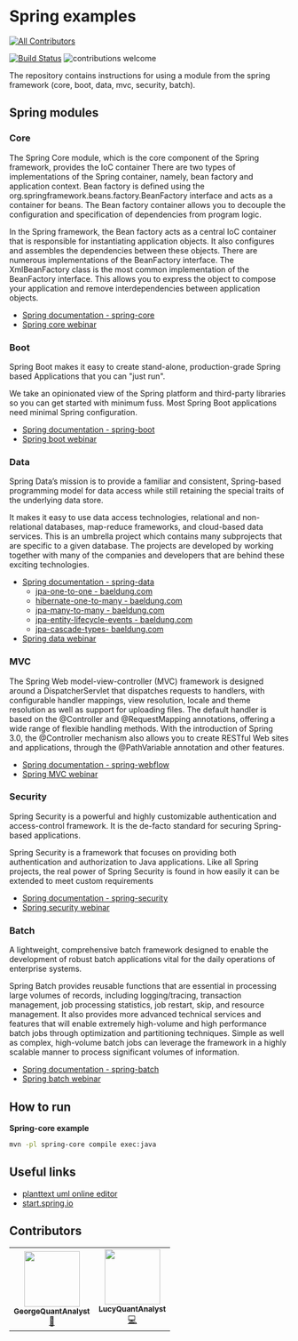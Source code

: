 # Spring examples
<!-- ALL-CONTRIBUTORS-BADGE:START - Do not remove or modify this section -->
[![All Contributors](https://img.shields.io/badge/all_contributors-2-orange.svg?style=flat-square)](#contributors-)
<!-- ALL-CONTRIBUTORS-BADGE:END -->

[![Build Status](https://img.shields.io/badge/java-17-blue)](https://www.python.org/downloads/)
![contributions welcome](https://img.shields.io/badge/contributions-welcome-brightgreen.svg?style=flat)

The repository contains instructions for using a module from the spring framework (core, boot, data, mvc, security, batch).

## Spring modules

### Core
The Spring Core module, which is the core component of the Spring framework, provides the IoC container There are two types of implementations of the Spring container, namely, bean factory and application context. 
Bean factory is defined using the org.springframework.beans.factory.BeanFactory interface and acts as a container for beans. The Bean factory container allows you to decouple the configuration and specification of dependencies from program logic. 

In the Spring framework, the Bean factory acts as a central IoC container that is responsible for instantiating application objects. It also configures and assembles the dependencies between these objects. There are numerous implementations of the BeanFactory interface. The XmlBeanFactory class is the most common implementation of the BeanFactory interface. This allows you to express the object to compose your application and remove interdependencies between application objects.

* [Spring documentation - spring-core](https://docs.spring.io/spring-framework/reference/core.html)
* [Spring core webinar](https://youtu.be/ZwcHeLhvuq4)

### Boot
Spring Boot makes it easy to create stand-alone, production-grade Spring based Applications that you can "just run".

We take an opinionated view of the Spring platform and third-party libraries so you can get started with minimum fuss. Most Spring Boot applications need minimal Spring configuration.

* [Spring documentation - spring-boot](https://spring.io/projects/spring-boot)
* [Spring boot webinar](https://youtu.be/vtPkZShrvXQ)

### Data
Spring Data’s mission is to provide a familiar and consistent, Spring-based programming model for data access while still retaining the special traits of the underlying data store.

It makes it easy to use data access technologies, relational and non-relational databases, map-reduce frameworks, and cloud-based data services. This is an umbrella project which contains many subprojects that are specific to a given database. The projects are developed by working together with many of the companies and developers that are behind these exciting technologies.

* [Spring documentation - spring-data](https://spring.io/projects/spring-data)
  * [jpa-one-to-one - baeldung.com](https://www.baeldung.com/jpa-one-to-one)
  * [hibernate-one-to-many - baeldung.com](https://www.baeldung.com/hibernate-one-to-many)
  * [jpa-many-to-many - baeldung.com](https://www.baeldung.com/jpa-many-to-many)
  * [jpa-entity-lifecycle-events - baeldung.com](https://www.baeldung.com/jpa-entity-lifecycle-events)
  * [jpa-cascade-types- baeldung.com](https://www.baeldung.com/jpa-cascade-types)
* [Spring data webinar](https://youtu.be/8SGI_XS5OPw)

### MVC
The Spring Web model-view-controller (MVC) framework is designed around a DispatcherServlet that dispatches requests to handlers, with configurable handler mappings, view resolution, locale and theme resolution as well as support for uploading files. The default handler is based on the @Controller and @RequestMapping annotations, offering a wide range of flexible handling methods. With the introduction of Spring 3.0, the @Controller mechanism also allows you to create RESTful Web sites and applications, through the @PathVariable annotation and other features.

* [Spring documentation - spring-webflow](https://spring.io/projects/spring-webflow)
* [Spring MVC webinar](https://youtu.be/VqptK6_icjk?list=PL82C6-O4XrHejlASdecIsroNEbZFYo_X1)

### Security
Spring Security is a powerful and highly customizable authentication and access-control framework. It is the de-facto standard for securing Spring-based applications.

Spring Security is a framework that focuses on providing both authentication and authorization to Java applications. Like all Spring projects, the real power of Spring Security is found in how easily it can be extended to meet custom requirements

* [Spring documentation - spring-security](https://spring.io/projects/spring-security)
* [Spring security webinar](https://youtu.be/b9O9NI-RJ3o)

### Batch
A lightweight, comprehensive batch framework designed to enable the development of robust batch applications vital for the daily operations of enterprise systems.

Spring Batch provides reusable functions that are essential in processing large volumes of records, including logging/tracing, transaction management, job processing statistics, job restart, skip, and resource management. It also provides more advanced technical services and features that will enable extremely high-volume and high performance batch jobs through optimization and partitioning techniques. Simple as well as complex, high-volume batch jobs can leverage the framework in a highly scalable manner to process significant volumes of information.

* [Spring documentation - spring-batch](https://spring.io/projects/spring-batch)
* [Spring batch webinar](https://youtu.be/hr2XTbKSdAQ)

## How to run

**Spring-core example**
```bash
mvn -pl spring-core compile exec:java
```

## Useful links
* [planttext uml online editor](https://www.planttext.com/)
* [start.spring.io](https://start.spring.io/)

## Contributors
<!-- ALL-CONTRIBUTORS-LIST:START - Do not remove or modify this section -->
<!-- prettier-ignore-start -->
<!-- markdownlint-disable -->
<table>
  <tr>
     <td align="center"><a href="https://github.com/GeorgeQuantAnalyst"><img src="https://avatars.githubusercontent.com/u/112611533?v=4" width="100px;" alt=""/><br /><sub><b>GeorgeQuantAnalyst</b></sub></a><br /><a href="https://github.com/GeorgeQuantAnalyst" title="Ideas">🤔</a></td>
    <td align="center"><a href="https://github.com/LucyQuantAnalyst"><img src="https://avatars.githubusercontent.com/u/115091833?v=4" width="100px;" alt=""/><br /><sub><b>LucyQuantAnalyst</b></sub></a><br /><a href="https://github.com/LucyQuantAnalyst" title="Code">💻</a></td>
  </tr>
</table>

